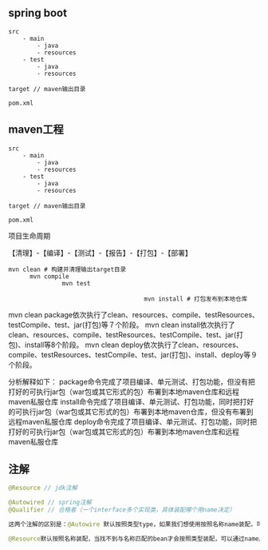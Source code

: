 ## spring boot

```
src
	- main
 		- java
        - resources
	- test
		- java
		- resources
		
target // maven输出目录

pom.xml
```





## maven工程

```
src
	- main
 		- java
        - resources
	- test
		- java
		- resources
		
target // maven输出目录

pom.xml
```

项目生命周期

【清理】-【编译】-【测试】-【报告】-【打包】-【部署】

```
mvn clean # 构建并清理输出target目录
	  mvn compile
			   mvn test

									  mvn install # 打包发布到本地仓库
```



mvn clean package依次执行了clean、resources、compile、testResources、testCompile、test、jar(打包)等７个阶段。
mvn clean install依次执行了clean、resources、compile、testResources、testCompile、test、jar(打包)、install等8个阶段。
mvn clean deploy依次执行了clean、resources、compile、testResources、testCompile、test、jar(打包)、install、deploy等９个阶段。

分析解释如下：
package命令完成了项目编译、单元测试、打包功能，但没有把打好的可执行jar包（war包或其它形式的包）布署到本地maven仓库和远程maven私服仓库
install命令完成了项目编译、单元测试、打包功能，同时把打好的可执行jar包（war包或其它形式的包）布署到本地maven仓库，但没有布署到远程maven私服仓库
deploy命令完成了项目编译、单元测试、打包功能，同时把打好的可执行jar包（war包或其它形式的包）布署到本地maven仓库和远程maven私服仓库　



## 注解

```java
@Resource // jdk注解

@Autowired // spring注解
@Qualifier // 合格者（一个interface多个实现类，具体装配哪个用name决定）

这两个注解的区别是：@Autowire 默认按照类型type，如果我们想使用按照名称name装配，可以结合@Qualifier注解一起使用;

@Resource默认按照名称装配，当找不到与名称匹配的bean才会按照类型装配，可以通过name属性指定，如果没有指定name属 性，当注解标注在字段上，即默认取字段的名称作为bean名称寻找依赖对象，当注解标注在属性的setter方法上，即默认取属性名作为bean名称寻找 依赖对象.
```



#